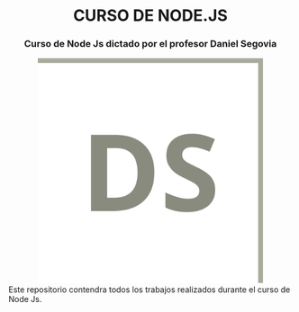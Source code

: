 
<div align="center">

# CURSO DE NODE.JS 
<h3>Curso de Node Js dictado por el profesor Daniel Segovia</h3>

</div>

<div align="center">
<img src="/cropped-logo_ds.png" alt="Logo DS" width="400" height="400">
</div>
Este repositorio contendra todos los trabajos realizados durante el curso de Node Js.
